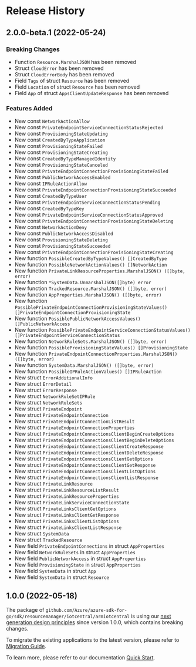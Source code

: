 # Release History

## 2.0.0-beta.1 (2022-05-24)
### Breaking Changes

- Function `Resource.MarshalJSON` has been removed
- Struct `CloudError` has been removed
- Struct `CloudErrorBody` has been removed
- Field `Tags` of struct `Resource` has been removed
- Field `Location` of struct `Resource` has been removed
- Field `App` of struct `AppsClientUpdateResponse` has been removed

### Features Added

- New const `NetworkActionAllow`
- New const `PrivateEndpointServiceConnectionStatusRejected`
- New const `ProvisioningStateUpdating`
- New const `CreatedByTypeApplication`
- New const `ProvisioningStateFailed`
- New const `ProvisioningStateCreating`
- New const `CreatedByTypeManagedIdentity`
- New const `ProvisioningStateCanceled`
- New const `PrivateEndpointConnectionProvisioningStateFailed`
- New const `PublicNetworkAccessEnabled`
- New const `IPRuleActionAllow`
- New const `PrivateEndpointConnectionProvisioningStateSucceeded`
- New const `CreatedByTypeUser`
- New const `PrivateEndpointServiceConnectionStatusPending`
- New const `CreatedByTypeKey`
- New const `PrivateEndpointServiceConnectionStatusApproved`
- New const `PrivateEndpointConnectionProvisioningStateDeleting`
- New const `NetworkActionDeny`
- New const `PublicNetworkAccessDisabled`
- New const `ProvisioningStateDeleting`
- New const `ProvisioningStateSucceeded`
- New const `PrivateEndpointConnectionProvisioningStateCreating`
- New function `PossibleCreatedByTypeValues() []CreatedByType`
- New function `PossibleNetworkActionValues() []NetworkAction`
- New function `PrivateLinkResourceProperties.MarshalJSON() ([]byte, error)`
- New function `*SystemData.UnmarshalJSON([]byte) error`
- New function `TrackedResource.MarshalJSON() ([]byte, error)`
- New function `AppProperties.MarshalJSON() ([]byte, error)`
- New function `PossiblePrivateEndpointConnectionProvisioningStateValues() []PrivateEndpointConnectionProvisioningState`
- New function `PossiblePublicNetworkAccessValues() []PublicNetworkAccess`
- New function `PossiblePrivateEndpointServiceConnectionStatusValues() []PrivateEndpointServiceConnectionStatus`
- New function `NetworkRuleSets.MarshalJSON() ([]byte, error)`
- New function `PossibleProvisioningStateValues() []ProvisioningState`
- New function `PrivateEndpointConnectionProperties.MarshalJSON() ([]byte, error)`
- New function `SystemData.MarshalJSON() ([]byte, error)`
- New function `PossibleIPRuleActionValues() []IPRuleAction`
- New struct `ErrorAdditionalInfo`
- New struct `ErrorDetail`
- New struct `ErrorResponse`
- New struct `NetworkRuleSetIPRule`
- New struct `NetworkRuleSets`
- New struct `PrivateEndpoint`
- New struct `PrivateEndpointConnection`
- New struct `PrivateEndpointConnectionListResult`
- New struct `PrivateEndpointConnectionProperties`
- New struct `PrivateEndpointConnectionsClientBeginCreateOptions`
- New struct `PrivateEndpointConnectionsClientBeginDeleteOptions`
- New struct `PrivateEndpointConnectionsClientCreateResponse`
- New struct `PrivateEndpointConnectionsClientDeleteResponse`
- New struct `PrivateEndpointConnectionsClientGetOptions`
- New struct `PrivateEndpointConnectionsClientGetResponse`
- New struct `PrivateEndpointConnectionsClientListOptions`
- New struct `PrivateEndpointConnectionsClientListResponse`
- New struct `PrivateLinkResource`
- New struct `PrivateLinkResourceListResult`
- New struct `PrivateLinkResourceProperties`
- New struct `PrivateLinkServiceConnectionState`
- New struct `PrivateLinksClientGetOptions`
- New struct `PrivateLinksClientGetResponse`
- New struct `PrivateLinksClientListOptions`
- New struct `PrivateLinksClientListResponse`
- New struct `SystemData`
- New struct `TrackedResource`
- New field `PrivateEndpointConnections` in struct `AppProperties`
- New field `NetworkRuleSets` in struct `AppProperties`
- New field `PublicNetworkAccess` in struct `AppProperties`
- New field `ProvisioningState` in struct `AppProperties`
- New field `SystemData` in struct `App`
- New field `SystemData` in struct `Resource`


## 1.0.0 (2022-05-18)

The package of `github.com/Azure/azure-sdk-for-go/sdk/resourcemanager/iotcentral/armiotcentral` is using our [next generation design principles](https://azure.github.io/azure-sdk/general_introduction.html) since version 1.0.0, which contains breaking changes.

To migrate the existing applications to the latest version, please refer to [Migration Guide](https://aka.ms/azsdk/go/mgmt/migration).

To learn more, please refer to our documentation [Quick Start](https://aka.ms/azsdk/go/mgmt).